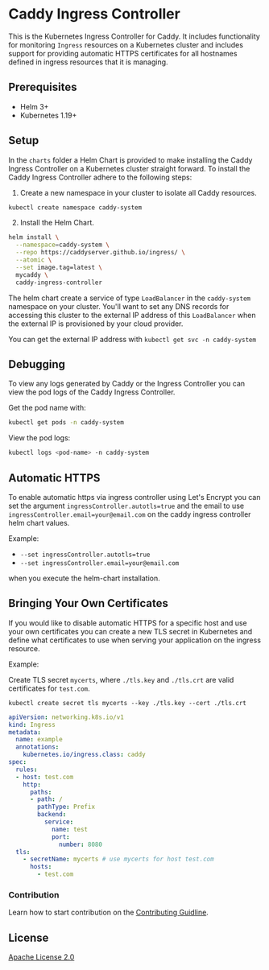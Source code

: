 # Caddy Ingress Controller

This is the Kubernetes Ingress Controller for Caddy. It includes functionality
for monitoring `Ingress` resources on a Kubernetes cluster and includes support
for providing automatic HTTPS certificates for all hostnames defined in ingress
resources that it is managing.

## Prerequisites

- Helm 3+
- Kubernetes 1.19+

## Setup

In the `charts` folder a Helm Chart is provided to make installing the Caddy
Ingress Controller on a Kubernetes cluster straight forward. To install the
Caddy Ingress Controller adhere to the following steps:

1. Create a new namespace in your cluster to isolate all Caddy resources.

```sh
kubectl create namespace caddy-system
```

2. Install the Helm Chart.

```sh
helm install \
  --namespace=caddy-system \
  --repo https://caddyserver.github.io/ingress/ \
  --atomic \
  --set image.tag=latest \
  mycaddy \
  caddy-ingress-controller
```

The helm chart create a service of type `LoadBalancer` in the `caddy-system`
namespace on your cluster. You'll want to set any DNS records for accessing this
cluster to the external IP address of this `LoadBalancer` when the external IP
is provisioned by your cloud provider.

You can get the external IP address with `kubectl get svc -n caddy-system`

## Debugging

To view any logs generated by Caddy or the Ingress Controller you can view the
pod logs of the Caddy Ingress Controller.

Get the pod name with:

```sh
kubectl get pods -n caddy-system
```

View the pod logs:

```sh
kubectl logs <pod-name> -n caddy-system
```

## Automatic HTTPS

To enable automatic https via ingress controller using Let's Encrypt you can set
the argument `ingressController.autotls=true` and the email to use
`ingressController.email=your@email.com` on the caddy ingress controller helm
chart values.

Example:
 - `--set ingressController.autotls=true`
 - `--set ingressController.email=your@email.com`

when you execute the helm-chart installation.

## Bringing Your Own Certificates

If you would like to disable automatic HTTPS for a specific host and use your
own certificates you can create a new TLS secret in Kubernetes and define what
certificates to use when serving your application on the ingress resource.

Example:

Create TLS secret `mycerts`, where `./tls.key` and `./tls.crt` are valid
certificates for `test.com`.

```
kubectl create secret tls mycerts --key ./tls.key --cert ./tls.crt
```

```yaml
apiVersion: networking.k8s.io/v1
kind: Ingress
metadata:
  name: example
  annotations:
    kubernetes.io/ingress.class: caddy
spec:
  rules:
  - host: test.com
    http:
      paths:
      - path: /
        pathType: Prefix
        backend:
          service:
            name: test
            port:
              number: 8080
  tls:
    - secretName: mycerts # use mycerts for host test.com
      hosts:
        - test.com
```

### Contribution

Learn how to start contribution on the [Contributing Guidline](CONTRIBUTING.md).

## License

[Apache License 2.0](LICENSE.txt)
